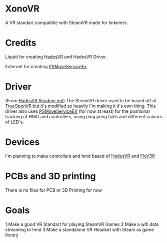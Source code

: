# XonoVR
A VR standart compatible with SteamVR made for tinkerers.
# Credits
Liquid for creating [HadesVR](https://github.com/HadesVR) and HadesVR Driver.

Externet for creating [PSMoveServiceEx](https://github.com/Timocop/PSMoveServiceEx).
# Driver
(From [HadesVR Readme.md](https://github.com/HadesVR/HadesVR?tab=readme-ov-file))
The SteamVR driver used to be based off of [TrueOpenVR](https://github.com/TrueOpenVR) but it's modified so heavily I'm making it it's own thing. This driver also uses [PSMoveServiceEX](https://github.com/Timocop/PSMoveServiceEx) (for now at least) for the positional tracking of HMD and controllers, using ping pong balls and different colours of LED's.
# Devices
I'm planning to make controllers and hmd based of [HadesVR](https://github.com/HadesVR/HadesVR) and [FloV3R](https://github.com/Kwiatens/FloV3R)
# PCBs and 3D printing
There is no files for PCB or 3D Printing for now
# Goals
1.Make a good VR Standart for playing SteamVR Games
2.Make a wifi data streaming to hmd
3.Make a standalone VR Headset with Steam as game library
